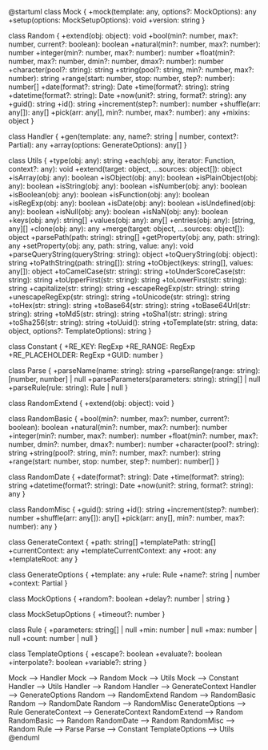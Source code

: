 @startuml
class Mock {
  +mock(template: any, options?: MockOptions): any
  +setup(options: MockSetupOptions): void
  +version: string
}

class Random {
  +extend(obj: object): void
  +bool(min?: number, max?: number, current?: boolean): boolean
  +natural(min?: number, max?: number): number
  +integer(min?: number, max?: number): number
  +float(min?: number, max?: number, dmin?: number, dmax?: number): number
  +character(pool?: string): string
  +string(pool?: string, min?: number, max?: number): string
  +range(start: number, stop: number, step?: number): number[]
  +date(format?: string): Date
  +time(format?: string): string
  +datetime(format?: string): Date
  +now(unit?: string, format?: string): any
  +guid(): string
  +id(): string
  +increment(step?: number): number
  +shuffle(arr: any[]): any[]
  +pick(arr: any[], min?: number, max?: number): any
  +mixins: object
}

class Handler {
  +gen(template: any, name?: string | number, context?: Partial<GenerateContext>): any
  +array(options: GenerateOptions): any[]
}

class Utils {
  +type(obj: any): string
  +each(obj: any, iterator: Function, context?: any): void
  +extend(target: object, ...sources: object[]): object
  +isArray(obj: any): boolean
  +isObject(obj: any): boolean
  +isPlainObject(obj: any): boolean
  +isString(obj: any): boolean
  +isNumber(obj: any): boolean
  +isBoolean(obj: any): boolean
  +isFunction(obj: any): boolean
  +isRegExp(obj: any): boolean
  +isDate(obj: any): boolean
  +isUndefined(obj: any): boolean
  +isNull(obj: any): boolean
  +isNaN(obj: any): boolean
  +keys(obj: any): string[]
  +values(obj: any): any[]
  +entries(obj: any): [string, any][]
  +clone(obj: any): any
  +merge(target: object, ...sources: object[]): object
  +parsePath(path: string): string[]
  +getProperty(obj: any, path: string): any
  +setProperty(obj: any, path: string, value: any): void
  +parseQueryString(queryString: string): object
  +toQueryString(obj: object): string
  +toPathString(path: string[]): string
  +toObject(keys: string[], values: any[]): object
  +toCamelCase(str: string): string
  +toUnderScoreCase(str: string): string
  +toUpperFirst(str: string): string
  +toLowerFirst(str: string): string
  +capitalize(str: string): string
  +escapeRegExp(str: string): string
  +unescapeRegExp(str: string): string
  +toUnicode(str: string): string
  +toHex(str: string): string
  +toBase64(str: string): string
  +toBase64Url(str: string): string
  +toMd5(str: string): string
  +toSha1(str: string): string
  +toSha256(str: string): string
  +toUuid(): string
  +toTemplate(str: string, data: object, options?: TemplateOptions): string
}

class Constant {
  +RE_KEY: RegExp
  +RE_RANGE: RegExp
  +RE_PLACEHOLDER: RegExp
  +GUID: number
}

class Parse {
  +parseName(name: string): string
  +parseRange(range: string): [number, number] | null
  +parseParameters(parameters: string): string[] | null
  +parseRule(rule: string): Rule | null
}

class RandomExtend {
  +extend(obj: object): void
}

class RandomBasic {
  +bool(min?: number, max?: number, current?: boolean): boolean
  +natural(min?: number, max?: number): number
  +integer(min?: number, max?: number): number
  +float(min?: number, max?: number, dmin?: number, dmax?: number): number
  +character(pool?: string): string
  +string(pool?: string, min?: number, max?: number): string
  +range(start: number, stop: number, step?: number): number[]
}

class RandomDate {
  +date(format?: string): Date
  +time(format?: string): string
  +datetime(format?: string): Date
  +now(unit?: string, format?: string): any
}

class RandomMisc {
+guid(): string
+id(): string
+increment(step?: number): number
+shuffle(arr: any[]): any[]
+pick(arr: any[], min?: number, max?: number): any
}

class GenerateContext {
+path: string[]
+templatePath: string[]
+currentContext: any
+templateCurrentContext: any
+root: any
+templateRoot: any
}

class GenerateOptions {
+template: any
+rule: Rule
+name?: string | number
+context: Partial<GenerateContext>
}

class MockOptions {
+random?: boolean
+delay?: number | string
}

class MockSetupOptions {
+timeout?: number
}

class Rule {
+parameters: string[] | null
+min: number | null
+max: number | null
+count: number | null
}

class TemplateOptions {
+escape?: boolean
+evaluate?: boolean
+interpolate?: boolean
+variable?: string
}

Mock --> Handler
Mock --> Random
Mock --> Utils
Mock --> Constant
Handler --> Utils
Handler --> Random
Handler --> GenerateContext
Handler --> GenerateOptions
Random --> RandomExtend
Random --> RandomBasic
Random --> RandomDate
Random --> RandomMisc
GenerateOptions --> Rule
GenerateContext --> GenerateContext
RandomExtend --> Random
RandomBasic --> Random
RandomDate --> Random
RandomMisc --> Random
Rule --> Parse
Parse --> Constant
TemplateOptions --> Utils
@enduml